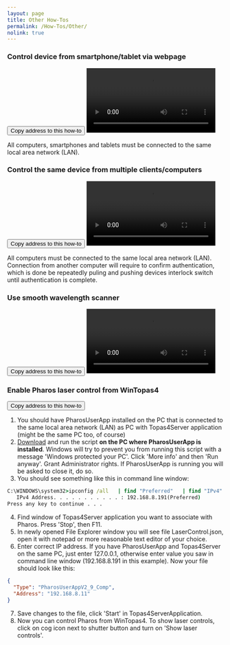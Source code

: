 ```yaml
---
layout: page
title: Other How-Tos
permalink: /How-Tos/Other/
nolink: true
---
```




### <a name="Vid001"></a>Control device from smartphone/tablet via webpage
<button class="btn" data-clipboard-text="{{site.fullUrl}}{{page.url}}#Vid001">
    Copy address to this how-to
</button>
<video  controls="controls">
<source src="https://lightconupdater.blob.core.windows.net/topas4infopage/Videos/WebpageControl.mp4" type="video/mp4" />
</video>

All computers, smartphones and tablets must be connected to the same local area network (LAN).


### <a name="Vid002"></a>Control the same device from multiple clients/computers
<button class="btn" data-clipboard-text="{{site.fullUrl}}{{page.url}}#Vid002">
    Copy address to this how-to
</button>
<video  controls="controls">
<source src="https://lightconupdater.blob.core.windows.net/topas4infopage/Videos/MultipleUserApps.mp4" type="video/mp4" />
</video>

All computers must be connected to the same local area network (LAN). Connection from another computer will require to confirm authentication, which is done be repeatedly puling and pushing devices interlock switch until authentication is complete.





### <a name="Vid003"></a>Use smooth wavelength scanner
<button class="btn" data-clipboard-text="{{site.fullUrl}}{{page.url}}#Vid003">
    Copy address to this how-to
</button>
<video  controls="controls">
<source src="https://lightconupdater.blob.core.windows.net/topas4infopage/Videos/HowToUserSmoothScanner.mp4" type="video/mp4" />
</video>


### <a name="Vid004"></a>Enable Pharos laser control from WinTopas4
<button class="btn" data-clipboard-text="{{site.fullUrl}}{{page.url}}#Vid004">
    Copy address to this how-to
</button>

1. You should have PharosUserApp installed on the PC that is connected to the same local area network (LAN) as PC with Topas4Server application (might be the same PC too, of course)
2. [Download](https://lightconupdater.blob.core.windows.net/installers/EnablePharosUserAppRestAPI.bat)  and run the script **on the PC where PharosUserApp is installed**. Windows will try to prevent you from running this script with a message 'Windows protected your PC'. Click 'More info' and then 'Run anyway'. Grant Administrator rights. If PharosUserApp is running you will be asked to close it, do so.
3. You should see something like this in command line window:
```bat
C:\WINDOWS\system32>ipconfig /all   | find "Preferred"   | find "IPv4"   & pause
   IPv4 Address. . . . . . . . . . . : 192.168.8.191(Preferred)
Press any key to continue . . .
```
4. Find window of Topas4Server application you want to associate with Pharos. Press 'Stop', then F11.
5. In newly opened File Explorer window you will see file LaserControl.json, open it with notepad or more reasonable text editor of your choice.
6. Enter correct IP address. If you have PharosUserApp and Topas4Server on the same PC, just enter 127.0.0.1, otherwise enter value you saw in command line window (192.168.8.191 in this example). Now your file should look like this:
```json
{
  "Type": "PharosUserAppV2_9_Comp",
  "Address": "192.168.8.11"
}
```
7. Save changes to the file, click 'Start' in Topas4ServerApplication.
8. Now you can control Pharos from WinTopas4. To show laser controls, click on cog icon next to shutter button and turn on 'Show laser controls'.



